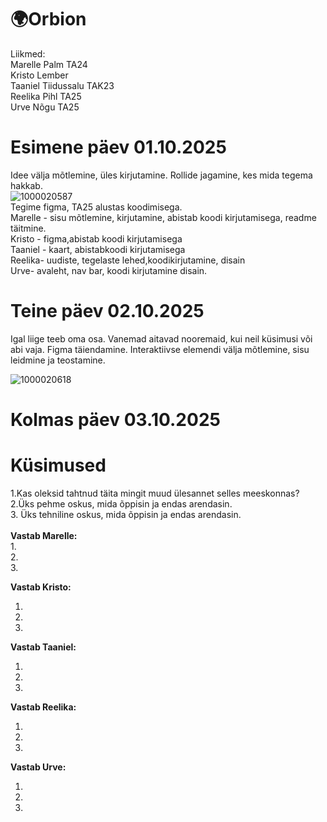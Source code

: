 # 🌍Orbion

Liikmed: <br>
Marelle Palm TA24 <br>
Kristo Lember <br>
Taaniel Tiidussalu TAK23 <br>
Reelika Pihl TA25 <br>
Urve Nõgu TA25 <br>

<h1>Esimene päev 01.10.2025</h1>

Idee välja mõtlemine, üles kirjutamine. Rollide jagamine, kes mida tegema hakkab. <br>
![1000020587](https://github.com/user-attachments/assets/1c07b071-55ec-4662-b230-0954a70a3509) <br>
Tegime figma, TA25 alustas koodimisega. <br> 
Marelle - sisu mõtlemine, kirjutamine,  abistab koodi kirjutamisega, readme täitmine. <br>
Kristo - figma,abistab koodi kirjutamisega <br>
Taaniel - kaart, abistabkoodi kirjutamisega <br>
Reelika- uudiste, tegelaste lehed,koodikirjutamine, disain <br>
Urve- avaleht, nav bar, koodi kirjutamine disain. <br>

<h1>Teine päev 02.10.2025</h1>

Igal liige teeb oma osa. Vanemad aitavad nooremaid, kui neil küsimusi või abi vaja. Figma täiendamine. Interaktiivse elemendi välja mõtlemine, sisu leidmine ja teostamine. <br>

![1000020618](https://github.com/user-attachments/assets/1a719ac8-1629-411e-aa4b-01b054d2993f)


<h1>Kolmas päev 03.10.2025</h1>

<h1>Küsimused</h1>
1.Kas oleksid tahtnud täita mingit muud ülesannet selles meeskonnas? <br>
2.Üks pehme oskus, mida õppisin ja endas arendasin. <br>
3. Üks tehniline oskus, mida õppisin ja endas arendasin. <br>
 <br>
<b>Vastab Marelle:</b> <br>
1.  <br>
2.  <br>
3.  <br>

<b>Vastab Kristo: </b> <br>
1. <br>
2. <br>
3. <br>

<b>Vastab Taaniel: </b> <br>
1. <br>
2. <br>
3. <br>

<b>Vastab Reelika: </b> <br>
1. <br>
2. <br>
3. <br>

<b>Vastab Urve: </b> <br>
1. <br>
2. <br>
3. <br>

